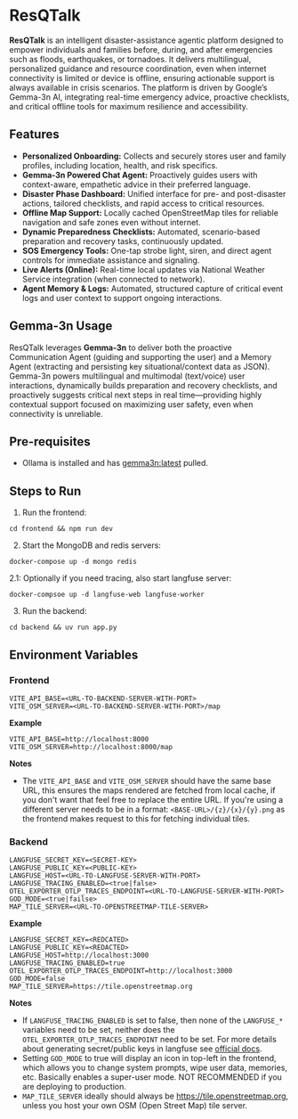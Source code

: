 # ResQTalk

**ResQTalk** is an intelligent disaster-assistance agentic platform designed to empower individuals and families before, during, and after emergencies such as floods, earthquakes, or tornadoes. It delivers multilingual, personalized guidance and resource coordination, even when internet connectivity is limited or device is offline, ensuring actionable support is always available in crisis scenarios. The platform is driven by Google’s Gemma-3n AI, integrating real-time emergency advice, proactive checklists, and critical offline tools for maximum resilience and accessibility.

## Features

- **Personalized Onboarding:** Collects and securely stores user and family profiles, including location, health, and risk specifics.
- **Gemma-3n Powered Chat Agent:** Proactively guides users with context-aware, empathetic advice in their preferred language.
- **Disaster Phase Dashboard:** Unified interface for pre- and post-disaster actions, tailored checklists, and rapid access to critical resources.
- **Offline Map Support:** Locally cached OpenStreetMap tiles for reliable navigation and safe zones even without internet.
- **Dynamic Preparedness Checklists:** Automated, scenario-based preparation and recovery tasks, continuously updated.
- **SOS Emergency Tools:** One-tap strobe light, siren, and direct agent controls for immediate assistance and signaling.
- **Live Alerts (Online):** Real-time local updates via National Weather Service integration (when connected to network).
- **Agent Memory & Logs:** Automated, structured capture of critical event logs and user context to support ongoing interactions.

## Gemma-3n Usage

ResQTalk leverages **Gemma-3n** to deliver both the proactive Communication Agent (guiding and supporting the user) and a Memory Agent (extracting and persisting key situational/context data as JSON). Gemma-3n powers multilingual and multimodal (text/voice) user interactions, dynamically builds preparation and recovery checklists, and proactively suggests critical next steps in real time—providing highly contextual support focused on maximizing user safety, even when connectivity is unreliable.

## Pre-requisites

- Ollama is installed and has [gemma3n:latest](https://ollama.com/library/gemma3n) pulled. 

## Steps to Run

1. Run the frontend:

```
cd frontend && npm run dev
```

2. Start the MongoDB and redis servers:

```
docker-compose up -d mongo redis
```

2.1: Optionally if you need tracing, also start langfuse server:

```
docker-compsoe up -d langfuse-web langfuse-worker
```

3. Run the backend:

```
cd backend && uv run app.py
```

## Environment Variables

### Frontend

```
VITE_API_BASE=<URL-TO-BACKEND-SERVER-WITH-PORT>
VITE_OSM_SERVER=<URL-TO-BACKEND-SERVER-WITH-PORT>/map
```

**Example**

```
VITE_API_BASE=http://localhost:8000
VITE_OSM_SERVER=http://localhost:8000/map
```

**Notes**

- The `VITE_API_BASE` and `VITE_OSM_SERVER` should have the same base URL, this ensures the maps rendered are fetched from local cache, if you don't want that feel free to replace the entire URL. If you're using a different server needs to be in a format: `<BASE-URL>/{z}/{x}/{y}.png` as the frontend makes request to this for fetching individual tiles. 

### Backend

```
LANGFUSE_SECRET_KEY=<SECRET-KEY>
LANGFUSE_PUBLIC_KEY=<PUBLIC-KEY>
LANGFUSE_HOST=<URL-TO-LANGFUSE-SERVER-WITH-PORT>
LANGFUSE_TRACING_ENABLED=<true|false>
OTEL_EXPORTER_OTLP_TRACES_ENDPOINT=<URL-TO-LANGFUSE-SERVER-WITH-PORT>
GOD_MODE=<true|failse>
MAP_TILE_SERVER=<URL-TO-OPENSTREETMAP-TILE-SERVER>
```

**Example**

```
LANGFUSE_SECRET_KEY=<REDCATED>
LANGFUSE_PUBLIC_KEY=<REDACTED>
LANGFUSE_HOST=http://localhost:3000
LANGFUSE_TRACING_ENABLED=true
OTEL_EXPORTER_OTLP_TRACES_ENDPOINT=http://localhost:3000
GOD_MODE=false
MAP_TILE_SERVER=https://tile.openstreetmap.org
```

**Notes**

- If `LANGFUSE_TRACING_ENABLED` is set to false, then none of the `LANGFUSE_*` variables need to be set, neither does the `OTEL_EXPORTER_OTLP_TRACES_ENDPOINT` need to be set. For more details about generating secret/public keys in langfuse see [official docs](https://langfuse.com/faq/all/where-are-langfuse-api-keys).
- Setting `GOD_MODE` to true will display an icon in top-left in the frontend, which allows you to change system prompts, wipe user data, memories, etc. Basically enables a super-user mode. NOT RECOMMENDED if you are deploying to production.
- `MAP_TILE_SERVER` ideally should always be https://tile.openstreetmap.org, unless you host your own OSM (Open Street Map) tile server.